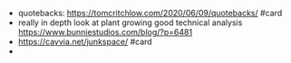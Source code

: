 - quotebacks: https://tomcritchlow.com/2020/06/09/quotebacks/ #card
- really in depth look at plant growing good technical analysis  https://www.bunniestudios.com/blog/?p=6481
- https://cavvia.net/junkspace/ #card
-